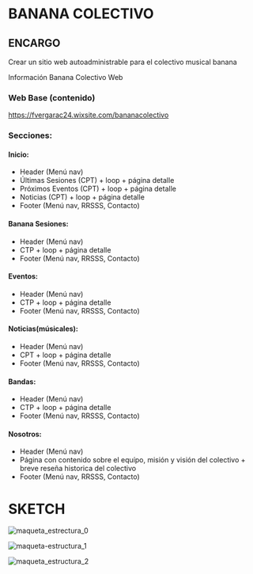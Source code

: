 # BANANA COLECTIVO

## ENCARGO

Crear un sitio web autoadministrable 
para el colectivo musical banana

Información Banana Colectivo Web

### Web Base (contenido)
https://fvergarac24.wixsite.com/bananacolectivo

### Secciones:

#### Inicio:

- Header (Menú nav)
- Últimas Sesiones (CPT) + loop + página detalle
- Próximos Eventos (CPT) + loop + página detalle
- Noticias (CPT) + loop + página detalle 
- Footer (Menú nav, RRSSS, Contacto)


#### Banana Sesiones:

- Header (Menú nav)
- CTP + loop + página detalle
- Footer (Menú nav, RRSSS, Contacto)


#### Eventos:
- Header (Menú nav)
- CTP + loop + página detalle
- Footer (Menú nav, RRSSS, Contacto)


#### Noticias(músicales): 

- Header (Menú nav)
- CPT + loop + página detalle
- Footer (Menú nav, RRSSS, Contacto)


#### Bandas:
- Header (Menú nav)
- CTP + loop + página detalle
- Footer (Menú nav, RRSSS, Contacto)


#### Nosotros:
- Header (Menú nav)
- Página con contenido sobre el equípo, misión y visión del colectivo + breve reseña historica del colectivo
- Footer (Menú nav, RRSSS, Contacto)

# SKETCH

![maqueta_estrectura_0](https://user-images.githubusercontent.com/8588336/55281834-abe8ec00-5318-11e9-819d-ce9478e02cf6.jpg)

![maqueta-estructura_1](https://user-images.githubusercontent.com/8588336/55281900-4a754d00-5319-11e9-9a01-4f8e141d45bb.jpg)

![maqueta_estructura_2](https://user-images.githubusercontent.com/8588336/55281842-b905db00-5318-11e9-9420-6074e9bcdea0.jpg)